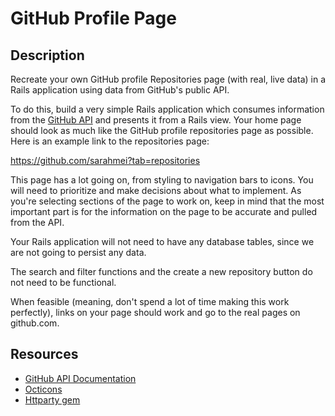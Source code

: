# GitHub Profile Page

## Description

Recreate your own GitHub profile Repositories page (with real, live data) in a Rails application using data from GitHub's public API.

To do this, build a very simple Rails application which consumes information from the [GitHub API](https://developer.github.com/v3/) and presents it from a Rails view. Your home page should look as much like the GitHub profile repositories page as possible. Here is an example link to the repositories page:

https://github.com/sarahmei?tab=repositories

This page has a lot going on, from styling to navigation bars to icons. You will need to prioritize and make decisions about what to implement. As you're selecting sections of the page to work on, keep in mind that the most important part is for the information on the page to be accurate and pulled from the API.

Your Rails application will not need to have any database tables, since we are not going to persist any data.

The search and filter functions and the create a new repository button do not need to be functional.

When feasible (meaning, don't spend a lot of time making this work perfectly), links on your page should work and go to the real pages on github.com.

## Resources

- [GitHub API Documentation](https://developer.github.com/v3/)
- [Octicons](https://octicons.github.com/)
- [Httparty gem](https://github.com/jnunemaker/httparty)